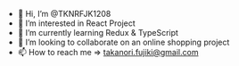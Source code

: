 - 👋 Hi, I’m @TKNRFJK1208
- 👀 I’m interested in React Project
- 🌱 I’m currently learning Redux & TypeScript
- 💞️ I’m looking to collaborate on an online shopping project
- 📫 How to reach me => takanori.fujiki@gmail.com

<!---
TKNRFJK1208/TKNRFJK1208 is a ✨ special ✨ repository because its `README.md` (this file) appears on your GitHub profile.
You can click the Preview link to take a look at your changes.
--->

